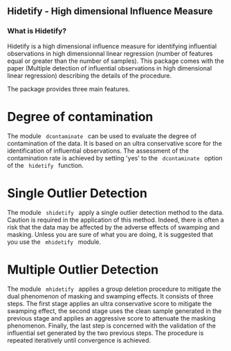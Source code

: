 ## Hidetify - High dimensional Influence Measure

### What is Hidetify?
Hidetify is a high dimensional influence measure for identifying influential observations in high dimensionnal linear regression (number of features equal or greater than the number of samples). This package comes with the paper (Multiple detection of influential observations in high dimensional linear regression) describing the details of the procedure.

The package provides three main features.

# Degree of contamination
The module <code> dcontaminate </code> can be used to evaluate the degree of contamination of the data. It is based on an ultra conservative score for the identification of influential observations. The assessment of the contamination rate is achieved by setting 'yes' to the <code> dcontaminate </code> option of the 
<code> hidetify </code> function.

# Single Outlier Detection 
The module <code> shidetify </code> apply a single outlier detection method to the data. Caution is required in the application of this method. Indeed, there is often a risk that the data may be affected by the adverse effects of swamping and masking. Unless you are sure of what you are doing, it is suggested that you use the <code> mhidetify </code> module. 

# Multiple Outlier Detection 
The module <code> mhidetify </code>  applies a group deletion procedure to mitigate the dual phenomenon of masking and swamping effects. It consists of three steps. The first stage applies an ultra conservative score to mitigate the swamping effect, the second stage uses the clean sample generated in the previous stage and applies an aggressive score to attenuate the masking phenomenon. Finally, the last step is concerned with the validation of the influential set generated by the two previous steps. The procedure is repeated iteratively until convergence is achieved. 